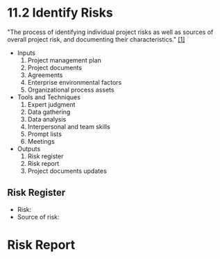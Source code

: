 # 11.2 Identify Risks

"The process of identifying individual project risks as well as sources of
overall project risk, and documenting their characteristics."
[[1]](../home.md#references)

- Inputs
  1. Project management plan
  2. Project documents
  3. Agreements
  4. Enterprise environmental factors
  5. Organizational process assets
- Tools and Techniques
  1. Expert judgment
  2. Data gathering
  3. Data analysis
  4. Interpersonal and team skills
  5. Prompt lists
  6. Meetings
- Outputs
  1. Risk register
  2. Risk report
  3. Project documents updates

## Risk Register

- Risk:
- Source of risk:

# Risk Report
